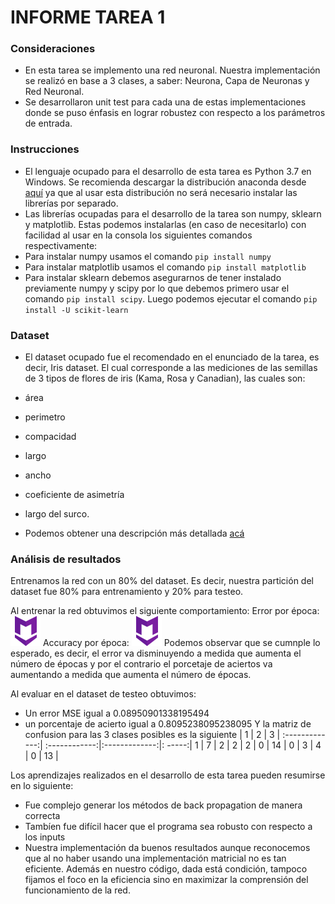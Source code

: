 INFORME TAREA 1
================

### Consideraciones

- En esta tarea se implemento una red neuronal. Nuestra implementación se realizó en base a 3 clases, a saber: Neurona, Capa de Neuronas y Red Neuronal. 
- Se desarrollaron unit test para cada una de estas implementaciones donde se puso énfasis en lograr robustez con respecto a los parámetros de entrada.

### Instrucciones

- El lenguaje ocupado para el desarrollo de esta tarea es Python 3.7 en Windows. 
Se recomienda descargar la distribución anaconda desde [aquí](https://repo.anaconda.com/archive/Anaconda3-2019.07-Windows-x86_64.exe) ya que al usar esta distribución no será necesario instalar las librerías por separado.
- Las librerías ocupadas para el desarrollo de la tarea son numpy, sklearn y matplotlib. Estas podemos instalarlas (en caso de necesitarlo) con facilidad al usar en la consola los siguientes comandos respectivamente:
- Para instalar numpy usamos el comando `pip install numpy`
- Para instalar matplotlib usamos el comando `pip install matplotlib`
- Para instalar sklearn debemos asegurarnos de tener instalado previamente numpy y scipy por lo que debemos primero usar el comando `pip install scipy`. 
Luego podemos ejecutar el comando `pip install -U scikit-learn`


### Dataset

- El dataset ocupado fue el recomendado en el enunciado de la tarea, es decir, Iris dataset. El cual corresponde a las mediciones de las semillas de 3 tipos de flores de iris (Kama, Rosa y Canadian), las cuales son:
- área 
- perimetro  
- compacidad 
- largo
- ancho  
- coeficiente de asimetría 
- largo del surco.

- Podemos obtener una descripción más detallada [acá](https://archive.ics.uci.edu/ml/datasets/seeds)

### Análisis de resultados

Entrenamos la red con un 80% del dataset. Es decir, nuestra partición del dataset fue 80% para entrenamiento y 20% para testeo.

Al entrenar la red obtuvimos el siguiente comportamiento:
Error por época: 
![alt text](https://github.com/adam-p/markdown-here/raw/master/src/common/images/icon48.png)
Accuracy por época: 
![alt text](https://github.com/adam-p/markdown-here/raw/master/src/common/images/icon48.png)
Podemos observar que se cumnple lo esperado, es decir, el error va disminuyendo a medida que aumenta el número de épocas y por el contrario el porcetaje de aciertos va 
aumentando a medida que aumenta el número de épocas.

Al evaluar en el dataset de testeo obtuvimos:
- Un error MSE igual a 0.08950901338195494
- un porcentaje de acierto igual a 0.8095238095238095
Y la matriz de confusion para las 3 clases posibles es la siguiente
               | 1             | 2             | 3      |
:-------------:| :------------:|:-------------:|: -----:|
         1     | 7             | 2             |   2    |
         2     |  0            | 14            |   0    |
         3     |   4           | 0             |    13  |

Los aprendizajes realizados en el desarrollo de esta tarea pueden resumirse en lo siguiente:
- Fue complejo generar los métodos de back propagation de manera correcta
- Tambíen fue difícil hacer que el programa sea robusto con respecto a los inputs
- Nuestra implementación da buenos resultados aunque reconocemos que al no haber usando una implementación matricial no es tan eficiente. Además en nuestro código, dada está condición, tampoco 
fijamos el foco en la eficiencia sino en maximizar la comprensión del funcionamiento de la red.